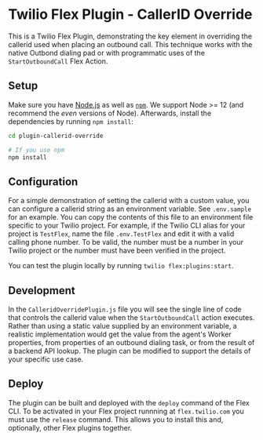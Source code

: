 # Twilio Flex Plugin - CallerID Override

This is a Twilio Flex Plugin, demonstrating the key element in overriding the callerid used when placing an outbound call. This technique works with the native Outbond dialing pad or with programmatic uses of the `StartOutboundCall` Flex Action.

## Setup

Make sure you have [Node.js](https://nodejs.org) as well as [`npm`](https://npmjs.com). We support Node >= 12 (and recommend the _even_ versions of Node). Afterwards, install the dependencies by running `npm install`:

```bash
cd plugin-callerid-override

# If you use npm
npm install
```
## Configuration
For a simple demonstration of setting the callerid with a custom value, you can configure a callerid string as an environment variable. See `.env.sample` for an example. You can copy the contents of this file to an environment file specific to your Twilio project. For example, if the Twilio CLI alias for your project is `TestFlex`, name the file `.env.TestFlex` and edit it with a valid calling phone number. To be valid, the number must be a number in your Twilio project or the number must have been verified in the project.

You can test the plugin locally by running `twilio flex:plugins:start`.

## Development
In the `CalleridOverridePlugin.js` file you will see the single line of code that controls the callerid value when the `StartOutboundCall` action executes. Rather than using a static value supplied by an environment variable, a realistic implementation would get the value from the agent's Worker properties, from properties of an outbound dialing task, or from the result of a backend API lookup. The plugin can be modified to support the details of your specific use case.

## Deploy
The plugin can be built and deployed with the `deploy` command of the Flex CLI. To be activated in your Flex project runnning at `flex.twilio.com` you must use the `release` command. This allows you to install this and, optionally, other Flex plugins together.

